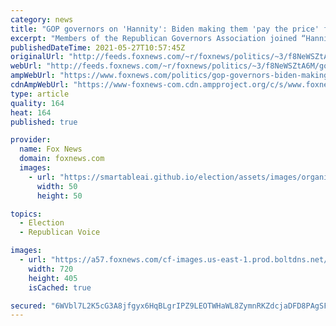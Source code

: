 ```yaml
---
category: news
title: "GOP governors on 'Hannity': Biden making them 'pay the price' for being fiscally responsible"
excerpt: "Members of the Republican Governors Association joined “Hannity” on Wednesday for a town hall event."
publishedDateTime: 2021-05-27T10:57:45Z
originalUrl: "http://feeds.foxnews.com/~r/foxnews/politics/~3/f8NeWSZtA6M/gop-governors-biden-making-pay-the-price-being-fiscally-responsible"
webUrl: "http://feeds.foxnews.com/~r/foxnews/politics/~3/f8NeWSZtA6M/gop-governors-biden-making-pay-the-price-being-fiscally-responsible"
ampWebUrl: "https://www.foxnews.com/politics/gop-governors-biden-making-pay-the-price-being-fiscally-responsible.amp"
cdnAmpWebUrl: "https://www-foxnews-com.cdn.ampproject.org/c/s/www.foxnews.com/politics/gop-governors-biden-making-pay-the-price-being-fiscally-responsible.amp"
type: article
quality: 164
heat: 164
published: true

provider:
  name: Fox News
  domain: foxnews.com
  images:
    - url: "https://smartableai.github.io/election/assets/images/organizations/foxnews.com-50x50.jpg"
      width: 50
      height: 50

topics:
  - Election
  - Republican Voice

images:
  - url: "https://a57.foxnews.com/cf-images.us-east-1.prod.boltdns.net/v1/static/694940094001/c16c75bf-6b82-41de-988f-ad0d93240512/1108879e-c4e2-425e-b1a4-215178cd8c85/1280x720/match/720/405/image.jpg?ve=1&tl=1"
    width: 720
    height: 405
    isCached: true

secured: "6WVbl7L2K5cG3A8jfgyx6HqBLgrIPZ9LEOTWHaWL8ZymnRKZdcjaDFD8PAgSFqaKubXGsWxz0f8IBgY0zLWQrP7EDB8zauw/CbwtvhFwKsRQsHiwmtEoCe+7lP/tPzv6qf0XEdcOD+asG5dVcwKxm5hqMkUBzfX8xNrNj+Njn1cKwpK9WXBzUUvKU3KIRz2Lu6CkPf24OjJ3+SqsGfCHXV1cDe2buJLuYMPcPETZUEW4LUO+Q+CLb659lw14eB0QLpkMxk3vOoMJ1Si9Ur2rnXt7iJ7c9IOWGCxD+xVUjIra9aCpIz/PYaR0mP5V7did0l42LH8c4oUQBaEfXlJRtmYXQeLFHaNVLW42pvXy/ew=;Y5pLzjIP9kkqyCCAaj+PTw=="
---
```



